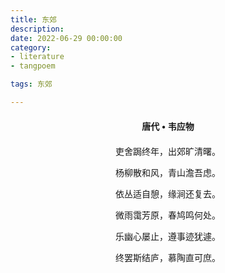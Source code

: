 ```yaml
---
title: 东郊
description:
date: 2022-06-29 00:00:00
category:
- literature
- tangpoem

tags: 东郊

---
```


<div id="poem-author">
唐代 • 韦应物
</div>
<div id="poem-body">
<p class="poem-paragraph">吏舍跼终年，出郊旷清曙。</p>
<p class="poem-paragraph">杨柳散和风，青山澹吾虑。</p>
<p class="poem-paragraph">依丛适自憩，缘涧还复去。</p>
<p class="poem-paragraph">微雨霭芳原，春鸠鸣何处。</p>
<p class="poem-paragraph">乐幽心屡止，遵事迹犹遽。</p>
<p class="poem-paragraph">终罢斯结庐，慕陶直可庶。</p>

</div>

<style>

#poem-author {
    width: 100%;
    text-align: center;
    margin: 20px 0;
    font-weight: bold;
}
#poem-body {
    width: 100%;
    text-align: center;
}
.poem-paragraph {
    font-family: "仿宋"
}

</style>